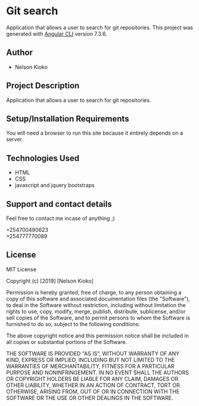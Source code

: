 # Git search
Application that allows a user to search for git repositories.
This project was generated with [Angular CLI](https://github.com/angular/angular-cli) version 7.3.6.
## Author 
* Nelson Kioko

## Project Description 
Application that allows a user to search for git repositories.

## Setup/Installation Requirements
You will need a browser to run this site because it entirely depends on a server.
  

## Technologies Used   
* HTML
* CSS 
* javascript and jquery bootstraps



## Support and contact details
Feel free to contact me incase of anything ;)

+254700490623  
+254777770089


## License
MIT License

Copyright (c) [2019] [Nelson Kioko]

Permission is hereby granted, free of charge, to any person obtaining a copy of this software and associated documentation files (the "Software"), to deal in the Software without restriction, including without limitation the rights to use, copy, modify, merge, publish, distribute, sublicense, and/or sell copies of the Software, and to permit persons to whom the Software is furnished to do so, subject to the following conditions:

The above copyright notice and this permission notice shall be included in all copies or substantial portions of the Software.

THE SOFTWARE IS PROVIDED "AS IS", WITHOUT WARRANTY OF ANY KIND, EXPRESS OR IMPLIED, INCLUDING BUT NOT LIMITED TO THE WARRANTIES OF MERCHANTABILITY, FITNESS FOR A PARTICULAR PURPOSE AND NONINFRINGEMENT. IN NO EVENT SHALL THE AUTHORS OR COPYRIGHT HOLDERS BE LIABLE FOR ANY CLAIM, DAMAGES OR OTHER LIABILITY, WHETHER IN AN ACTION OF CONTRACT, TORT OR OTHERWISE, ARISING FROM, OUT OF OR IN CONNECTION WITH THE SOFTWARE OR THE USE OR OTHER DEALINGS IN THE SOFTWARE.
